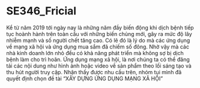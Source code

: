 # SE346_Fricial
Kể từ năm 2019 tới ngày nay là những năm đầy biến động khi dịch bệnh tiếp tục hoành hành trên toàn cầu với những biến chủng mới, gây ra mức độ lây nhiễm mạnh và số người chết tăng cao. Có lẽ đó là lý do mà các ứng dụng về mạng xã hội và ứng dụng mua sắm đã chiếm số đông. Nhờ vậy mà các nhà kinh doanh lớn nhỏ đều có khả năng phát triển mà không sợ bị dịch bệnh làm cho trì hoãn. Ứng dụng mạng xã hội, là nơi chúng ta có thể đăng tải các nội dung như hình ảnh hoặc video về sản phẩm theo lối sáng tạo và thu hút người truy cập. Nhận thấy được nhu cầu trên, nhóm tụi mình đã quyết định chọn đề tài “XÂY DỰNG ỨNG DỤNG MẠNG XÃ HỘI” 

